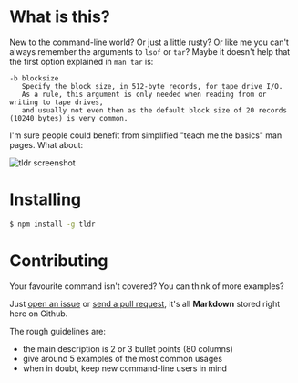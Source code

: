 # What is this?

New to the command-line world? Or just a little rusty?
Or like me you can't always remember the arguments to `lsof` or `tar`?
Maybe it doesn't help that the first option explained in `man tar` is:

```
-b blocksize
   Specify the block size, in 512-byte records, for tape drive I/O.
   As a rule, this argument is only needed when reading from or writing to tape drives,
   and usually not even then as the default block size of 20 records (10240 bytes) is very common.
```

I'm sure people could benefit from simplified "teach me the basics" man pages.
What about:

![tldr screenshot](http://raw.github.com/rprieto/tldr/master/screenshot.png)

# Installing

```bash
$ npm install -g tldr
```

# Contributing

Your favourite command isn't covered? You can think of more examples?

Just [open an issue](http://github.com/rprieto/tldr/issues) or [send a pull request](http://github.com/rprieto/tldr/pullrequest), it's all **Markdown** stored right here on Github.

The rough guidelines are:

- the main description is 2 or 3 bullet points (80 columns)
- give around 5 examples of the most common usages
- when in doubt, keep new command-line users in mind
